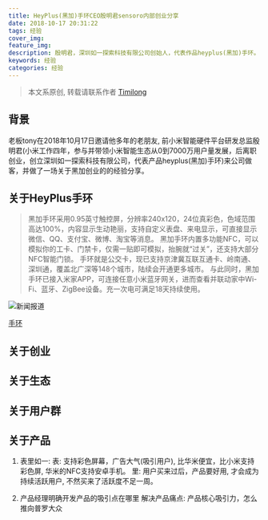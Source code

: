 ```yaml
---
title: HeyPlus(黑加)手环CEO殷明君sensoro内部创业分享
date: 2018-10-17 20:31:22
tags: 经验
cover_img:
feature_img:
description: 殷明君，深圳如一探索科技有限公司创始人，代表作品heyplus(黑加)手环。
keywords: 经验
categories: 经验
---
```


> 本文系原创, 转载请联系作者 [Timilong](http://blog.timilong.com/about)

## 背景
老板tony在2018年10月17日邀请他多年的老朋友, 前小米智能硬件平台研发总监殷明君(小米工作四年，参与并带领小米智能生态从0到7000万用户量发展，后离职创业，创立深圳如一探索科技有限公司，代表产品heyplus(黑加)手环)来公司做客，并做了一场关于黑加创业的的经验分享。

## 关于HeyPlus手环
> 黑加手环采用0.95英寸触控屏，分辨率240x120，24位真彩色，色域范围高达100%，内容显示生动艳丽，支持自定义表盘、来电显示，可直接显示微信、QQ、支付宝、微博、淘宝等消息。
> 黑加手环内置多功能NFC，可以模拟你的工卡、门禁卡，仅需一贴即可模拟，抬腕就“过关”，还支持大部分NFC智能门锁。
> 手环就是公交卡，现已支持京津冀互联互通卡、岭南通、深圳通，覆盖北广深等148个城市，陆续会开通更多城市。
> 与此同时，黑加手环已接入米家APP，可连接任意小米蓝牙网关，进而查看并联动家中Wi-Fi、蓝牙、ZigBee设备。充一次电可满足18天持续使用。

![新闻报道](https://www.baidu.com/s?wd=%E9%BB%91%E5%8A%A0%E6%89%8B%E7%8E%AF)

[手环](http://5b0988e595225.cdn.sohucs.com/images/20180818/fda9dfa7f3494978852addfa3a8667a3.jpeg)

## 关于创业


## 关于生态

## 关于用户群

## 关于产品
1. 表里如一:
   表: 支持彩色屏幕，广告大气(吸引用户), 比华米便宜，比小米支持彩色屏, 华米的NFC支持安卓手机。
   里: 用户买来过后，产品要好用, 才会成为持续活跃用户, 不然买来了活跃度不足一周。

2. 产品经理明确开发产品的吸引点在哪里
   解决产品痛点: 产品核心吸引力，怎么推向普罗大众
